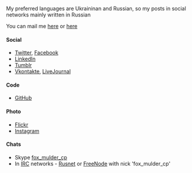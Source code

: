 My preferred languages are Ukraininan and Russian, so my posts in social networks mainly written in Russian

You can mail me [here](mailto:fox@mulder.kiev.ua) or [here](mailto:turnaviotovnn@gmail.com) 

#### Social
- [Twitter](//twitter.com/fox_mulder_cp), [Facebook](//www.facebook.com/foxmuldercp)
- [LinkedIn](//ua.linkedin.com/in/turnaviotovnn)
- [Tumblr](//foxmuldercp.tumblr.com/)
- [Vkontakte](//vkontakte.ru/turnaviotovnn), [LiveJournal](//fox-mulder-cp.livejornal.com)

#### Code
- [GitHub](//github.com/foxmuldercp)

#### Photo
- [Flickr](//www.flickr.com/people/fox_mulder_cp/)
- [Instagram](//instagram.com/turnaviotovnn)

#### Chats
- Skype [fox_mulder_cp](skype:turnaviotovnn?call)
- In [IRC](//ru.wikipedia.org/wiki/IRC) networks - [Rusnet](//rusnet.org.ru/) or [FreeNode](https://freenode.net/)
  with nick 'fox_mulder_cp'
